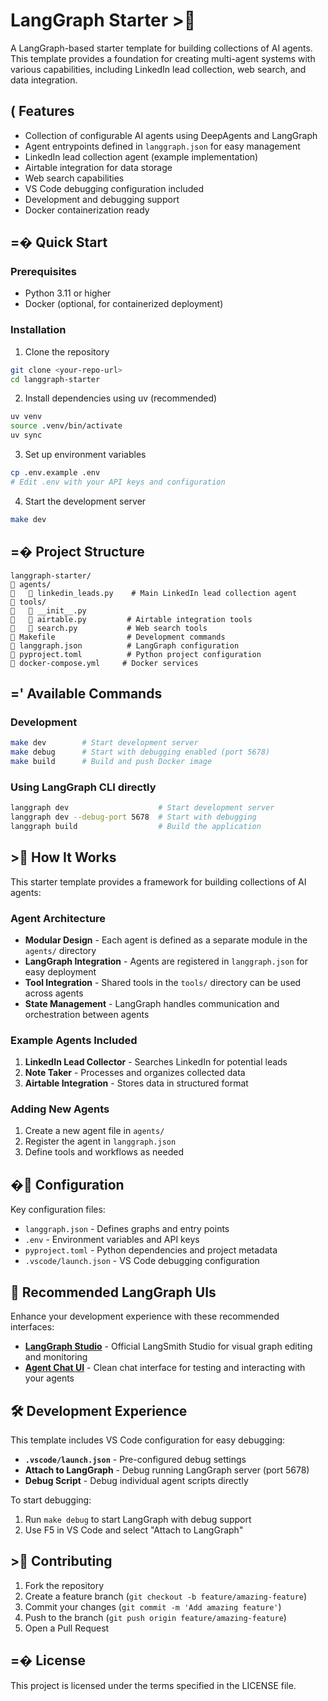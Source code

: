 # LangGraph Starter >

A LangGraph-based starter template for building collections of AI agents. This template provides a foundation for creating multi-agent systems with various capabilities, including LinkedIn lead collection, web search, and data integration.

## ( Features

- Collection of configurable AI agents using DeepAgents and LangGraph
- Agent entrypoints defined in `langgraph.json` for easy management
- LinkedIn lead collection agent (example implementation)
- Airtable integration for data storage
- Web search capabilities
- VS Code debugging configuration included
- Development and debugging support
- Docker containerization ready

## =� Quick Start

### Prerequisites

- Python 3.11 or higher
- Docker (optional, for containerized deployment)

### Installation

1. Clone the repository
```bash
git clone <your-repo-url>
cd langgraph-starter
```

2. Install dependencies using uv (recommended)
```bash
uv venv
source .venv/bin/activate
uv sync
```

3. Set up environment variables
```bash
cp .env.example .env
# Edit .env with your API keys and configuration
```

4. Start the development server
```bash
make dev
```

## =� Project Structure

```
langgraph-starter/
   agents/
      linkedin_leads.py    # Main LinkedIn lead collection agent
   tools/
      __init__.py
      airtable.py         # Airtable integration tools
      search.py           # Web search tools
   Makefile                # Development commands
   langgraph.json          # LangGraph configuration
   pyproject.toml          # Python project configuration
   docker-compose.yml     # Docker services
```

## =' Available Commands

### Development
```bash
make dev        # Start development server
make debug      # Start with debugging enabled (port 5678)
make build      # Build and push Docker image
```

### Using LangGraph CLI directly
```bash
langgraph dev                    # Start development server
langgraph dev --debug-port 5678  # Start with debugging
langgraph build                  # Build the application
```

## > How It Works

This starter template provides a framework for building collections of AI agents:

### Agent Architecture
- **Modular Design** - Each agent is defined as a separate module in the `agents/` directory
- **LangGraph Integration** - Agents are registered in `langgraph.json` for easy deployment
- **Tool Integration** - Shared tools in the `tools/` directory can be used across agents
- **State Management** - LangGraph handles communication and orchestration between agents

### Example Agents Included
1. **LinkedIn Lead Collector** - Searches LinkedIn for potential leads
2. **Note Taker** - Processes and organizes collected data
3. **Airtable Integration** - Stores data in structured format

### Adding New Agents
1. Create a new agent file in `agents/`
2. Register the agent in `langgraph.json`
3. Define tools and workflows as needed

## � Configuration

Key configuration files:

- `langgraph.json` - Defines graphs and entry points
- `.env` - Environment variables and API keys
- `pyproject.toml` - Python dependencies and project metadata
- `.vscode/launch.json` - VS Code debugging configuration

## 🎨 Recommended LangGraph UIs

Enhance your development experience with these recommended interfaces:

- **[LangGraph Studio](https://smith.langchain.com/studio)** - Official LangSmith Studio for visual graph editing and monitoring
- **[Agent Chat UI](https://agentchat.vercel.app)** - Clean chat interface for testing and interacting with your agents

## 🛠️ Development Experience

This template includes VS Code configuration for easy debugging:

- **`.vscode/launch.json`** - Pre-configured debug settings
- **Attach to LangGraph** - Debug running LangGraph server (port 5678)
- **Debug Script** - Debug individual agent scripts directly

To start debugging:
1. Run `make debug` to start LangGraph with debug support
2. Use F5 in VS Code and select "Attach to LangGraph"

## > Contributing

1. Fork the repository
2. Create a feature branch (`git checkout -b feature/amazing-feature`)
3. Commit your changes (`git commit -m 'Add amazing feature'`)
4. Push to the branch (`git push origin feature/amazing-feature`)
5. Open a Pull Request

## =� License

This project is licensed under the terms specified in the LICENSE file.